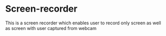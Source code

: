 # Screen-recorder
This is a screen recorder which enables user to record only screen as well as screen with user captured from webcam
